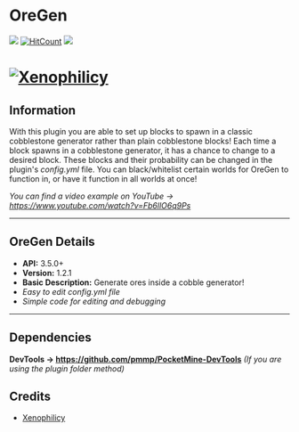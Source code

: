 # OreGen
[![](https://poggit.pmmp.io/shield.state/OreGen)](https://poggit.pmmp.io/p/OreGen)
[![HitCount](http://hits.dwyl.io/Xenophilicy/OreGen.svg)](http://hits.dwyl.io/Xenophilicy/OreGen)
![](https://img.shields.io/discord/490677165289897995.svg?style=flat-square)

# [![Xenophilicy](https://i.imgur.com/ItFx1ZH.png)]()

## Information
With this plugin you are able to set up blocks to spawn in a classic cobblestone generator rather than plain cobblestone blocks! Each time a block spawns in a cobblestone generator, it has a chance to change to a desired block. These blocks and their probability can be changed in the plugin's *config.yml* file. You can black/whitelist certain worlds for OreGen to function in, or have it function in all worlds at once!

*You can find a video example on YouTube → https://www.youtube.com/watch?v=Fb6llO6q9Ps*
***

## OreGen Details
* **API:** 3.5.0+
* **Version:** 1.2.1
* **Basic Description:** Generate ores inside a cobble generator!
* *Easy to edit config.yml file*
* *Simple code for editing and debugging*
***

## Dependencies
**DevTools → https://github.com/pmmp/PocketMine-DevTools** *(If you are using the plugin folder method)*

## Credits
* [Xenophilicy](https://github.com/Xenophilicy/)
